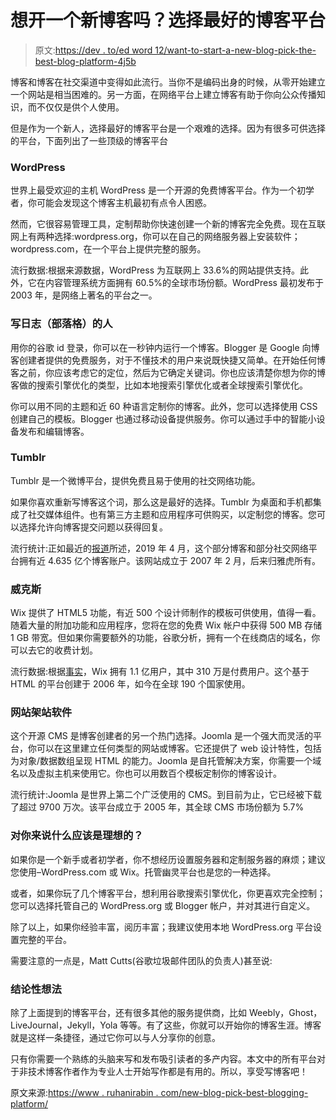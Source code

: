# 想开一个新博客吗？选择最好的博客平台

> 原文:[https://dev . to/ed word 12/want-to-start-a-new-blog-pick-the-best-blog-platform-4j5b](https://dev.to/edword12/want-to-start-a-new-blog-pick-the-best-blogging-platform-4j5b)

博客和博客在社交渠道中变得如此流行。当你不是编码出身的时候，从零开始建立一个网站是相当困难的。另一方面，在网络平台上建立博客有助于你向公众传播知识，而不仅仅是供个人使用。

但是作为一个新人，选择最好的博客平台是一个艰难的选择。因为有很多可供选择的平台，下面列出了一些顶级的博客平台

### WordPress

世界上最受欢迎的主机 WordPress 是一个开源的免费博客平台。作为一个初学者，你可能会发现这个博客主机最初有点令人困惑。

然而，它很容易管理工具，定制帮助你快速创建一个新的博客完全免费。现在互联网上有两种选择:wordpress.org，你可以在自己的网络服务器上安装软件；wordpress.com，在一个平台上提供完整的服务。

流行数据:根据来源数据，WordPress 为互联网上 33.6%的网站提供支持。此外，它在内容管理系统方面拥有 60.5%的全球市场份额。WordPress 最初发布于 2003 年，是网络上著名的平台之一。

### 写日志（部落格）的人

用你的谷歌 id 登录，你可以在一秒钟内运行一个博客。Blogger 是 Google 向博客创建者提供的免费服务，对于不懂技术的用户来说既快捷又简单。在开始任何博客之前，你应该考虑它的定位，然后为它确定关键词。你也应该清楚你想为你的博客做的搜索引擎优化的类型，比如本地搜索引擎优化或者全球搜索引擎优化。

你可以用不同的主题和近 60 种语言定制你的博客。此外，您可以选择使用 CSS 创建自己的模板。Blogger 也通过移动设备提供服务。你可以通过手中的智能小设备发布和编辑博客。

### Tumblr

Tumblr 是一个微博平台，提供免费且易于使用的社交网络功能。

如果你喜欢重新写博客这个词，那么这是最好的选择。Tumblr 为桌面和手机都集成了社交媒体组件。也有第三方主题和应用程序可供购买，以定制您的博客。您可以选择允许向博客提交问题以获得回复。

流行统计:正如最近的[报道](https://www.statista.com/statistics/256235/total-cumulative-number-of-tumblr-blogs/)所述，2019 年 4 月，这个部分博客和部分社交网络平台拥有近 4.635 亿个博客账户。该网站成立于 2007 年 2 月，后来归雅虎所有。

### 威克斯

Wix 提供了 HTML5 功能，有近 500 个设计师制作的模板可供使用，值得一看。随着大量的附加功能和应用程序，您将在您的免费 Wix 帐户中获得 500 MB 存储 1 GB 带宽。但如果你需要额外的功能，谷歌分析，拥有一个在线商店的域名，你可以去它的收费计划。

流行数据:根据[事实](https://expandedramblings.com/index.php/wix-facts-statistics/)，Wix 拥有 1.1 亿用户，其中 310 万是付费用户。这个基于 HTML 的平台创建于 2006 年，如今在全球 190 个国家使用。

### 网站架站软件

这个开源 CMS 是博客创建者的另一个热门选择。Joomla 是一个强大而灵活的平台，你可以在这里建立任何类型的网站或博客。它还提供了 web 设计特性，包括为对象/数据数组呈现 HTML 的能力。Joomla 是自托管解决方案，你需要一个域名以及虚拟主机来使用它。你也可以用数百个模板定制你的博客设计。

流行统计:Joomla 是世界上第二个广泛使用的 CMS。到目前为止，它已经被下载了超过 9700 万次。该平台成立于 2005 年，其全球 CMS 市场份额为 5.7%

### 对你来说什么应该是理想的？

如果你是一个新手或者初学者，你不想经历设置服务器和定制服务器的麻烦；建议您使用–WordPress.com 或 Wix。托管幽灵平台也是您的一种选择。

或者，如果你玩了几个博客平台，想利用谷歌搜索引擎优化，你更喜欢完全控制；您可以选择托管自己的 WordPress.org 或 Blogger 帐户，并对其进行自定义。

除了以上，如果你经验丰富，阅历丰富；我建议使用本地 WordPress.org 平台设置完整的平台。

需要注意的一点是，Matt Cutts(谷歌垃圾邮件团队的负责人)甚至说:

### 结论性想法

除了上面提到的博客平台，还有很多其他的服务提供商，比如 Weebly，Ghost，LiveJournal，Jekyll，Yola 等等。有了这些，你就可以开始你的博客生涯。博客就是这样一条捷径，通过它你可以与人分享你的创意。

只有你需要一个熟练的头脑来写和发布吸引读者的多产内容。本文中的所有平台对于非技术博客作者作为专业人士开始写作都是有用的。所以，享受写博客吧！

原文来源:[https://www . ruhanirabin . com/new-blog-pick-best-blogging-platform/](https://www.ruhanirabin.com/new-blog-pick-best-blogging-platform/)